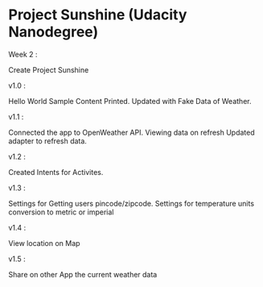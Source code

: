 # Project Sunshine (Udacity Nanodegree)


Week 2 :

Create Project Sunshine

v1.0 :

  Hello World Sample Content Printed.
  Updated with Fake Data of Weather.

v1.1 :

  Connected the app to OpenWeather API.
  Viewing data on refresh
  Updated adapter to refresh data.

v1.2 : 

  Created Intents for Activites.
  
v1.3 : 
  
  Settings for Getting users pincode/zipcode.
  Settings for temperature units conversion to metric or imperial
  
v1.4 : 
  
  View location on Map
  
v1.5 : 
 
  Share on other App the current weather data
